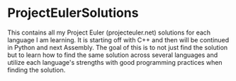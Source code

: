 # ProjectEulerSolutions

This contains all my Project Euler (projecteuler.net) solutions for each language I am learning. It is starting off with C++ and then will be continued in Python and next Assembly. The goal of this is to not just find the solution but to learn how to find the same solution across several languages and utilize each language's strengths with good programming practices when finding the solution.
